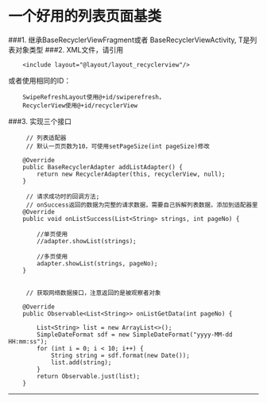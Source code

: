 # 一个好用的列表页面基类

###1. 继承BaseRecyclerViewFragment<T>或者 BaseRecyclerViewActivity<T>, T是列表对象类型
###2. XML文件，请引用

		<include layout="@layout/layout_recyclerview"/>

或者使用相同的ID：

		SwipeRefreshLayout使用@+id/swiperefresh，
		RecyclerView使用@+id/recyclerView

###3. 实现三个接口
>
```
     // 列表适配器
     // 默认一页页数为10，可使用setPageSize(int pageSize)修改

    @Override
    public BaseRecyclerAdapter addListAdapter() {
        return new RecyclerAdapter(this, recyclerView, null);
    }

     // 请求成功时的回调方法;
     // onSuccess返回的数据为完整的请求数据，需要自己拆解列表数据，添加到适配器里
    @Override
    public void onListSuccess(List<String> strings, int pageNo) {

        //单页使用
        //adapter.showList(strings);

        //多页使用
        adapter.showList(strings, pageNo);
    }


     // 获取网络数据接口，注意返回的是被观察者对象

    @Override
    public Observable<List<String>> onListGetData(int pageNo) {

        List<String> list = new ArrayList<>();
        SimpleDateFormat sdf = new SimpleDateFormat("yyyy-MM-dd HH:mm:ss");
        for (int i = 0; i < 10; i++) {
            String string = sdf.format(new Date());
            list.add(string);
        }
        return Observable.just(list);
    }
```
***